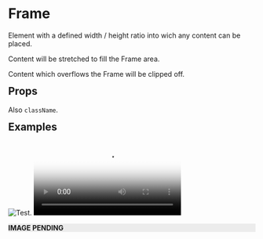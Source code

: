 <script lang="ts">
	import Frame from '$lib/Frame/index.svelte';
	import Stack from '$lib/Stack/index.svelte';
	import SqueezeContainer from '$lib/SqueezeContainer/index.svelte';
	import PropNumber from '$lib/PropNumber/index.svelte';

	let frameRatioHeight: number = 9;
	let frameRatioWidth: number = 16;
</script>

<style>
	h2 {
		margin-top: var(--s1);
	}

	.place-holder {
		font-weight: bold;
		text-transform: uppercase;
		background-color: #ececec;
	}
</style>

# Frame

Element with a defined width / height ratio into wich any content can be placed.

Content will be stretched to fill the Frame area.

Content which overflows the Frame will be clipped off.

## Props

<PropNumber name="frameRatioHeight" bind:value={frameRatioHeight} min={0} max={16} />
<PropNumber name="frameRatioWidth" bind:value={frameRatioWidth} min={0} max={16} />

Also `className`.

## Examples

<SqueezeContainer headline="Default">
	<Frame {frameRatioHeight} {frameRatioWidth}>
		<img src="/img/image.jpg" alt="Test." />
	</Frame>
</SqueezeContainer>

<SqueezeContainer headline="With video">
	<Frame {frameRatioHeight} {frameRatioWidth}>
		<!-- svelte-ignore a11y-media-has-caption -->
		<video poster="/video/video.jpg" playsinline={true} autoplay={true} loop={true}>
			<source src="/video/video.webm" type="video/webm" />
			<source src="/video/video.mp4" type="video/mp4" />
		</video>
	</Frame>
</SqueezeContainer>

<SqueezeContainer headline="With placeholder content">
	<Frame {frameRatioHeight} {frameRatioWidth}>
		<div class="place-holder">
			<p>Image pending</p>
		</div>
	</Frame>
</SqueezeContainer>
